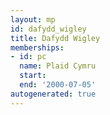 ```yaml
---
layout: mp
id: dafydd_wigley
title: Dafydd Wigley
memberships:
- id: pc
  name: Plaid Cymru
  start: 
  end: '2000-07-05'
autogenerated: true
---
```

